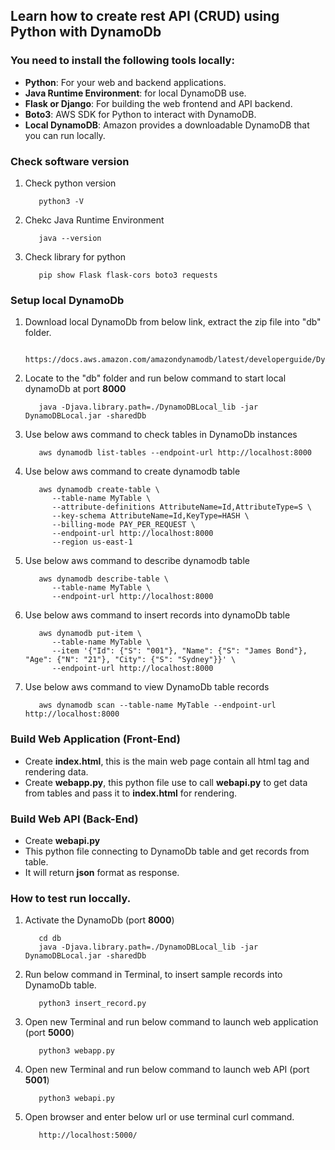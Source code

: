 ## Learn how to create rest API (CRUD) using Python with DynamoDb

### You need to install the following tools locally:
-	**Python**: For your web and backend applications.
-	**Java Runtime Environment**: for local DynamoDB use.
-	**Flask or Django**: For building the web frontend and API backend.
-	**Boto3**: AWS SDK for Python to interact with DynamoDB.
-	**Local DynamoDB**: Amazon provides a downloadable DynamoDB that you can run locally.

### Check software version
1. Check python version
   ```
      python3 -V
   ```
2. Chekc Java Runtime Environment
   ```
      java --version
   ```
3. Check library for python 
   ```
      pip show Flask flask-cors boto3 requests
   ```
   
### Setup local DynamoDb 
1. Download local DynamoDb from below link, extract the zip file into "db" folder.
   ```
      https://docs.aws.amazon.com/amazondynamodb/latest/developerguide/DynamoDBLocal.DownloadingAndRunning.html
   ``` 

2. Locate to the "db" folder and run below command to start local dynamoDb at port **8000**
   ```
      java -Djava.library.path=./DynamoDBLocal_lib -jar DynamoDBLocal.jar -sharedDb
   ```

3. Use below aws command to check tables in DynamoDb instances
   ```
      aws dynamodb list-tables --endpoint-url http://localhost:8000
   ```

4. Use below aws command to create dynamodb table
   ```
      aws dynamodb create-table \
         --table-name MyTable \
         --attribute-definitions AttributeName=Id,AttributeType=S \
         --key-schema AttributeName=Id,KeyType=HASH \
         --billing-mode PAY_PER_REQUEST \
         --endpoint-url http://localhost:8000
         --region us-east-1
   ```

5. Use below aws command to describe dynamodb table
   ```
      aws dynamodb describe-table \
         --table-name MyTable \
         --endpoint-url http://localhost:8000
   ```

6. Use below aws command to insert records into dynamoDb table
   ```
      aws dynamodb put-item \
         --table-name MyTable \
         --item '{"Id": {"S": "001"}, "Name": {"S": "James Bond"}, "Age": {"N": "21"}, "City": {"S": "Sydney"}}' \
         --endpoint-url http://localhost:8000
   ```

7. Use below aws command to view DynamoDb table records
   ```
      aws dynamodb scan --table-name MyTable --endpoint-url http://localhost:8000
   ```

### Build Web Application (Front-End)
- Create **index.html**,  this is the main web page contain all html tag and rendering data.
- Create **webapp.py**, this python file use to call **webapi.py** to get data from tables and pass it to **index.html** for rendering. 

### Build Web API (Back-End)
- Create **webapi.py**
- This python file connecting to DynamoDb table and get records from table.
- It will return **json** format as response.

### How to test run loccally.
1. Activate the DynamoDb (port **8000**)
   ```
      cd db
      java -Djava.library.path=./DynamoDBLocal_lib -jar DynamoDBLocal.jar -sharedDb
   ```
2. Run below command in Terminal, to insert sample records into DynamoDb table.
   ```
      python3 insert_record.py
   ```
3. Open new Terminal and run below command to launch web application (port **5000**)
   ```
      python3 webapp.py
   ```
4. Open new Terminal and run below command to launch web API (port **5001**)
   ```
      python3 webapi.py
   ```
5. Open browser and enter below url or use terminal curl command.
   ```
      http://localhost:5000/
   ```
